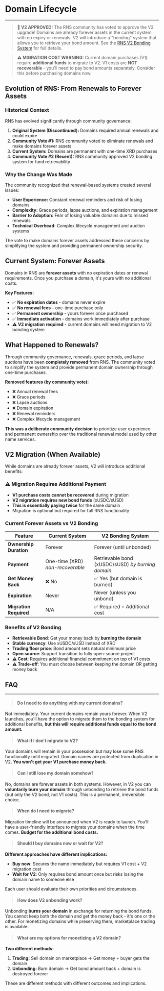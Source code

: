 # Domain Lifecycle

---

> **🎉 V2 APPROVED:** The RNS community has voted to approve the V2 upgrade! Domains are already forever assets in the current system with no expiry or renewals. V2 will introduce a "bonding" system that allows you to retrieve your bond amount. See the [RNS V2 Bonding System](wiki/registration/v2-bonding-system.md) for full details.

> **⚠️ MIGRATION COST WARNING:** Current domain purchases (V1) require **additional funds** to migrate to V2. V1 costs are **NOT recoverable** - you'll need to pay bond amounts separately. Consider this before purchasing domains now.

## Evolution of RNS: From Renewals to Forever Assets

### Historical Context
RNS has evolved significantly through community governance:

1. **Original System (Discontinued):** Domains required annual renewals and could expire
2. **Community Vote #1:** RNS community voted to eliminate renewals and make domains forever assets
3. **Current System:** Domains are permanent with one-time XRD purchases
4. **Community Vote #2 (Recent):** RNS community approved V2 bonding system for fund retrievability

### Why the Change Was Made
The community recognized that renewal-based systems created several issues:
- **User Experience:** Constant renewal reminders and risk of losing domains
- **Complexity:** Grace periods, lapse auctions, and expiration management
- **Barrier to Adoption:** Fear of losing valuable domains due to missed renewals
- **Technical Overhead:** Complex lifecycle management and auction systems

The vote to make domains forever assets addressed these concerns by simplifying the system and providing permanent ownership security.

## Current System: Forever Assets

Domains in RNS are **forever assets** with no expiration dates or renewal requirements. Once you purchase a domain, it's yours with no additional costs.

**Key Features:**
- ✅ **No expiration dates** - domains never expire
- ✅ **No renewal fees** - one-time purchase only  
- ✅ **Permanent ownership** - yours forever once purchased
- ✅ **Immediate activation** - domains work immediately after purchase
- ⚠️ **V2 migration required** - current domains will need migration to V2 bonding system

## What Happened to Renewals?

Through community governance, renewals, grace periods, and lapse auctions have been **completely removed** from RNS. The community voted to simplify the system and provide permanent domain ownership through one-time purchases.

**Removed features (by community vote):**
- ❌ Annual renewal fees
- ❌ Grace periods  
- ❌ Lapse auctions
- ❌ Domain expiration
- ❌ Renewal reminders
- ❌ Complex lifecycle management

**This was a deliberate community decision** to prioritize user experience and permanent ownership over the traditional renewal model used by other name services.

## V2 Migration (When Available)

While domains are already forever assets, V2 will introduce additional benefits:

### ⚠️ Migration Requires Additional Payment
- **V1 purchase costs cannot be recovered** during migration
- **V2 migration requires new bond funds** (xUSDC/sUSD)
- **This is essentially paying twice** for the same domain
- Migration is optional but required for full RNS functionality

### Current Forever Assets vs V2 Bonding
| Feature | Current System | V2 Bonding System |
|---------|---------------|-------------------|
| **Ownership Duration** | Forever | Forever (until unbonded) |
| **Payment** | One-time (XRD) *non-recoverable* | Retrievable bond (xUSDC/sUSD) *by burning domain* |
| **Get Money Back** | ❌ No | ✅ Yes (but domain is burned) |
| **Expiration** | Never | Never (unless you unbond) |
| **Migration Required** | N/A | ✅ Required + Additional cost |

### Benefits of V2 Bonding
- **Retrievable Bond**: Get your money back by **burning the domain**
- **Stable currency**: Use xUSDC/sUSD instead of XRD
- **Trading floor price**: Bond amount sets natural minimum price
- **Open source**: Support transition to fully open-source project
- **⚠️ Cost**: Requires additional financial commitment on top of V1 costs
- **⚠️ Trade-off**: You must choose between keeping the domain OR getting money back

## FAQ

---

> #### Do I need to do anything with my current domains?

Not immediately. Your current domains remain yours forever. When V2 launches, you'll have the option to migrate them to the bonding system for additional benefits, **but this will require additional funds equal to the bond amount.**

> #### What if I don't migrate to V2?

Your domains will remain in your possession but may lose some RNS functionality until migrated. Domain names are protected from duplication in V2. **You won't get your V1 purchase money back.**

> #### Can I still lose my domain somehow?

No, domains are forever assets in both systems. However, in V2 you can **voluntarily burn your domain** through unbonding to retrieve the bond funds (but only the V2 bond, not V1 costs). This is a permanent, irreversible choice.

> #### When do I need to migrate?

Migration timeline will be announced when V2 is ready to launch. You'll have a user-friendly interface to migrate your domains when the time comes. **Budget for the additional bond costs.**

> #### Should I buy domains now or wait for V2?

**Different approaches have different implications:**
- **Buy now**: Secures the name immediately but requires V1 cost + V2 migration cost
- **Wait for V2**: Only requires bond amount once but risks losing the domain name to someone else

Each user should evaluate their own priorities and circumstances.

> #### How does V2 unbonding work?

Unbonding **burns your domain** in exchange for returning the bond funds. You cannot keep both the domain and get the money back - it's one or the other. For monetizing domains while preserving them, marketplace trading is available.

> #### What are my options for monetizing a V2 domain?

**Two different methods:**
1. **Trading:** Sell domain on marketplace → Get money + buyer gets the domain
2. **Unbonding:** Burn domain → Get bond amount back + domain is destroyed forever

These are different methods with different outcomes and implications. 
